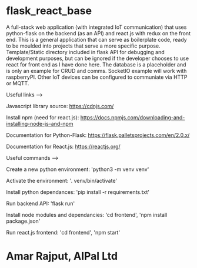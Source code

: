 # flask_react_base


A full-stack web application (with integrated IoT communication) that uses python-flask on the backend (as an API) and react.js with redux on the front end. This is a general application that can serve as boilerplate code, ready to be moulded into projects that serve a more specific purpose. Template/Static directory included in flask API for debugging and development purposes, but can be ignored if the developer chooses to use react for front end as I have done here. The database is a placeholder and is only an example for CRUD and comms. SocketIO example will work with raspberryPI. Other IoT devices can be configured to communiate via HTTP or MQTT.


Useful links -->


Javascript library source: https://cdnjs.com/


Install npm (need for react.js): https://docs.npmjs.com/downloading-and-installing-node-js-and-npm


Documentation for Python-Flask: https://flask.palletsprojects.com/en/2.0.x/


Documentation for React.js: https://reactjs.org/


Useful commands -->


Create a new python environment: 'python3 -m venv venv'


Activate the environment: '. venv/bin/activate'


Install python dependances: 'pip install -r requirements.txt'


Run backend API: 'flask run'


Install node modules and dependancies: 'cd frontend', 'npm install package.json'


Run react.js frontend: 'cd frontend', 'npm start'


# Amar Rajput, AIPal Ltd